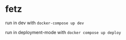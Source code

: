 # fetz
run in dev with ```docker-compose up dev```

run in deployment-mode with ```docker compose up deploy```
